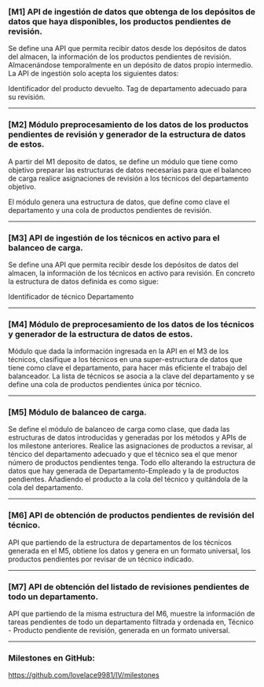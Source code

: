 ### [M1] API de ingestión de datos que obtenga de los depósitos de datos que haya disponibles, los productos pendientes de revisión.

Se define una API que permita recibir datos desde los depósitos de datos del almacen, la información de los productos pendientes de revisión. Almacenándose temporalmente en un depósito de datos propio intermedio. La API de ingestión solo acepta los siguientes datos:

Identificador del producto devuelto.
Tag de departamento adecuado para su revisión.

---

### [M2] Módulo preprocesamiento de los datos de los productos pendientes de revisión y generador de la estructura de datos de estos.

A partir del M1 deposito de datos, se define un módulo que tiene como objetivo preparar las estructuras de datos necesarias para que el balanceo de carga realice asignaciones de revisión a los técnicos del departamento objetivo. 

El módulo genera una estructura de datos, que define como clave el departamento y una cola de productos pendientes de revisión.

---

### [M3] API de ingestión de los técnicos en activo para el balanceo de carga.

Se define una API que permita recibir desde los depósitos de datos del almacen, la información de los técnicos en activo para revisión. En concreto la estructura de datos definida es como sigue:

Identificador de técnico
Departamento

---

### [M4] Módulo de preprocesamiento de los datos de los técnicos y generador de la estructura de datos de estos.

Módulo que dada la información ingresada en la API en el M3 de los técnicos, clasifique a los técnicos en una super-estructura de datos que tiene como clave el departamento, para hacer más eficiente el trabajo del balanceador. La lista de técnicos se asocia a la clave del departamento y se define una cola de productos pendientes única por técnico.

---

### [M5] Módulo de balanceo de carga.

Se define el módulo de balanceo de carga como clase, que dada las estructuras de datos introducidas y generadas por los métodos y APIs de los milestone anteriores. Realice las asignaciones de productos a revisar, al téncico del departamento adecuado y que el técnico sea el que menor número de productos pendientes tenga. Todo ello alterando la estructura de datos que hay generada de Departamento-Empleado y la de productos pendientes. Añadiendo el producto a la cola del técnico y quitándola de la cola del departamento.

---

### [M6] API de obtención de productos pendientes de revisión del técnico.

API que partiendo de la estructura de departamentos de los técnicos generada en el M5, obtiene los datos y genera en un formato universal, los productos pendientes por revisar de un técnico indicado.

---

### [M7] API de obtención del listado de revisiones pendientes de todo un departamento.

API que partiendo de la misma estructura del M6, muestre la información de tareas pendientes de todo un departamento filtrada y ordenada en, Técnico - Producto pendiente de revisión, generada en un formato universal.

---

### Milestones en GitHub: 

https://github.com/lovelace9981/IV/milestones
